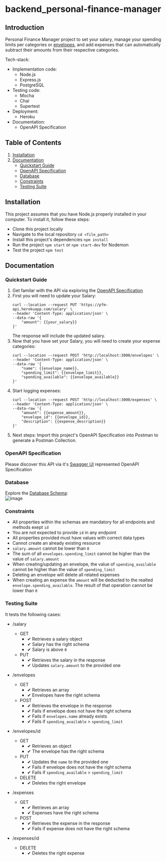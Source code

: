 # backend_personal-finance-manager

## Introduction

Personal Finance Manager project to set your salary, manage your spending limits per categories or [envelopes](https://www.thebalance.com/what-is-envelope-budgeting-1293682), and add expenses that can automatically subtract their amounts from their respective categories.  

Tech-stack: 
 * Implementation code:
    * Node.js 
    * Express.js
    * PostgreSQL
 * Testing code:
    * Mocha
    * Chai
    * Supertest
 * Deployment:
    * Heroku 
 * Documentation:
    * OpenAPI Specification

## Table of Contents

1. [Installation](#installation)
2. [Documentation](#documentation)
   * [Quickstart Guide](#quickstart-guide)
   * [OpenAPI Specification](#openapi-specification)
   * [Database](#database)
   * [Constraints](#constraints)
   * [Testing Suite](#testing-suite)

## Installation

This project assumes that you have Node.js properly installed in your computer.
To install it, follow these steps:
 * Clone this project locally
 * Navigate to the local repository `cd <file_path>`
 * Install this project's dependencies `npm install`
 * Run the project `npm start` or `npm start-dev` for Nodemon
 * Test the project `npm test` 

## Documentation

### Quickstart Guide

1. Get familar with the API via exploring the [OpenAPI Specification](https://pfm-api.herokuapp.com/ui/)
2. First you will need to update your Salary:
   ```
   curl --location --request PUT 'https://pfm-api.herokuapp.com/salary' \
   --header 'Content-Type: application/json' \
   --data-raw '{
       "amount": {{your_salary}}
   }'
   ```
   The response will include the updated salary.
3. Now that you have set your Salary, you will need to create your expense categories:
   ```
   curl --location --request POST 'http://localhost:3000/envelopes' \
   --header 'Content-Type: application/json' \
   --data-raw '{
       "name": {{envelope_name}},
       "spending_limit": {{envelope_limit}},
       "spending_available": {{envelope_available}}
   }'
   ```
4. Start logging expenses:
   ```
   curl --location --request POST 'http://localhost:3000/expenses' \
   --header 'Content-Type: application/json' \
   --data-raw '{
       "amount": {{expense_amount}},
       "envelope_id": {{envelope_id}},
       "description": {{expense_description}}
   }'
   ```
5. Next steps: Import this project's OpenAPI Specification into Postman to generate a Postman Collection.

### OpenAPI Specification

Please discover this API via it's [Swagger UI](https://pfm-api.herokuapp.com/ui/) represented OpenAPI Specification

### Database

Explore the [Database Schema](https://dbdiagram.io/d/62b8326969be0b672c421b5d):  
![image](https://user-images.githubusercontent.com/63936366/179350799-3e0cbb19-a7de-474d-be84-e4cb92d3d7e3.png)

### Constraints

* All properties within the schemas are mandatory for all endpoints and methods exept `id`
* You are not expected to provide `id` in any endpoint
* All properties provided must have values with correct data types
* Cannot create an already existing resource
* `salary.amount` cannot be lower than `0`
* The sum of all `envelopes.spending_limit` cannot be higher than the value of `salary.amount`
* When creating/updating an envelope, the value of `spending_available` cannot be higher than the value of `spending_limit`
* Deleting an envelope will delete all related expenses
* When creating an expense the `amount` will be deducted to the realted `envelope.spending_available`. The result of that operation cannot be lower than `0`

### Testing Suite

It tests the following cases:  
* /salary  
   * GET  
     * ✔ Retrieves a salary object  
     * ✔ Salary has the right schema  
     * ✔ Salary is above `0`  
   * PUT  
     * ✔ Retrieves the salary in the response  
     * ✔ Updates `salary.amount` to the provided one  

* /envelopes  
   * GET  
     * ✔ Retrieves an array  
     * ✔ Envelopes have the right schema  
   * POST  
     * ✔ Retrieves the envelope in the response  
     * ✔ Fails if envelope does not have the right schema  
     * ✔ Fails if `envelopes.name` already exists  
     * ✔ Fails if `spending_available` > `spending_limit`  

* /envelopes/id  
   * GET  
     * ✔ Retrieves an object  
     * ✔ The envelope has the right schema  
   * PUT  
     * ✔ Updates the `name` to the provided one  
     * ✔ Fails if envelope does not have the right schema  
     * ✔ Fails if `spending_available` > `spending_limit`  
   * DELETE  
     * ✔ Deletes the right envelope  

* /expenses  
   * GET  
     * ✔ Retrieves an array  
     * ✔ Expenses have the right schema  
   * POST  
     * ✔ Retrieves the expense in the response  
     * ✔ Fails if expense does not have the right schema  

* /expenses/id  
   * DELETE  
     * ✔ Deletes the right expense  

